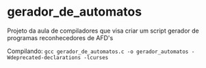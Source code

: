 # gerador_de_automatos
Projeto da aula de compiladores que visa criar um script gerador de programas reconhecedores de AFD's

Compilando:
`gcc gerador_de_automatos.c -o gerador_automatos -Wdeprecated-declarations -lcurses`
